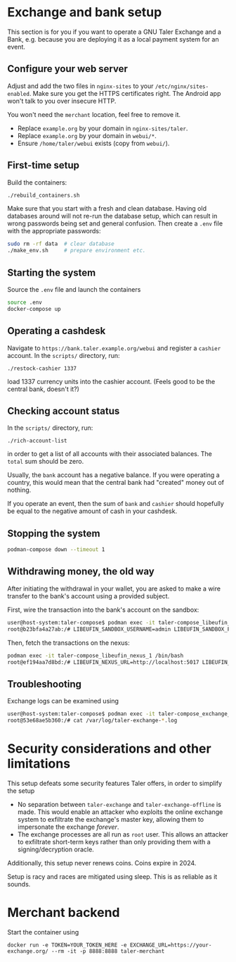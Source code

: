# Exchange and bank setup

This section is for you if you want to operate a GNU Taler Exchange and a Bank, e.g.
because you are deploying it as a local payment system for an event.

## Configure your web server

Adjust and add the two files in `nginx-sites` to your `/etc/nginx/sites-enabled`. Make sure you
get the HTTPS certificates right. The Android app won't talk to you over insecure HTTP.

You won't need the `merchant` location, feel free to remove it.

- Replace `example.org` by your domain in `nginx-sites/taler`.
- Replace `example.org` by your domain in `webui/*`.
- Ensure `/home/taler/webui` exists (copy from `webui/`).

## First-time setup

Build the containers:

```bash
./rebuild_containers.sh
```

Make sure that you start with a fresh and clean database. Having old databases around
will not re-run the database setup, which can result in wrong passwords being set and
general confusion. Then create a `.env` file with the appropriate passwords:

```bash
sudo rm -rf data  # clear database
./make_env.sh     # prepare environment etc.
```

## Starting the system

Source the `.env` file and launch the containers

```bash
source .env
docker-compose up
```

## Operating a cashdesk

Navigate to `https://bank.taler.example.org/webui` and register a `cashier` account. In
the `scripts/` directory, run:

```
./restock-cashier 1337
```

load 1337 currency units into the cashier account. (Feels good to be the central bank, doesn't it?)

## Checking account status

In the `scripts/` directory, run:

```
./rich-account-list
```

in order to get a list of all accounts with their associated balances. The `total` sum should be
zero.

Usually, the `bank` account has a negative balance. If you were operating a country, this would mean
that the central bank had "created" money out of nothing.

If you operate an event, then the sum of `bank` and `cashier` should hopefully be equal to the negative
amount of cash in your cashdesk.

## Stopping the system

```bash
podman-compose down --timeout 1
```

## Withdrawing money, the old way

After initiating the withdrawal in your wallet, you are asked to make a wire transfer to
the bank's account using a provided subject.

First, wire the transaction into the bank's account on the sandbox:

```bash
user@host-system:taler-compose$ podman exec -it taler-compose_libeufin_sandbox_1 /bin/bash
root@b23bfa4a27ab:/# LIBEUFIN_SANDBOX_USERNAME=admin LIBEUFIN_SANDBOX_PASSWORD=$LIBEUFIN_SANDBOX_ADMIN_PASSWORD LIBEUFIN_SANDBOX_URL=http://localhost:5016 libeufin-cli sandbox bankaccount simulate-incoming-transaction jrluser --debtor-iban DE123456 --debtor-bic SANDBOXX --debtor-name Fnord --amount MANA:5 --subject 'Taler Withdrawal PKAWS7YEG367744F9B8B7CKTC5KFPS7YH6RMD0NY52TV9TVCED6G'
```

Then, fetch the transactions on the nexus:

```bash
podman exec -it taler-compose_libeufin_nexus_1 /bin/bash
root@ef194aa7d8bd:/# LIBEUFIN_NEXUS_URL=http://localhost:5017 LIBEUFIN_NEXUS_USERNAME=admin LIBEUFIN_NEXUS_PASSWORD=$ADMIN_PASSWORD  libeufin-cli accounts fetch-transactions nickname
```

## Troubleshooting

Exchange logs can be examined using

```bash
user@host-system:taler-compose$ podman exec -it taler-compose_exchange_1 /bin/bash
root@53e68ae5b360:/# cat /var/log/taler-exchange-*.log
```

# Security considerations and other limitations

This setup defeats some security features Taler offers, in order to simplify the setup

- No separation between `taler-exchange` and `taler-exchange-offline` is made. This would enable an
  attacker who exploits the online exchange system to exfiltrate the exchange's master key, allowing
  them to impersonate the exchange *forever*.
- The exchange processes are all run as `root` user. This allows an attacker to exfiltrate short-term
  keys rather than only providing them with a signing/decryption oracle.

Additionally, this setup never renews coins. Coins expire in 2024.

Setup is racy and races are mitigated using sleep. This is as reliable as it sounds.



# Merchant backend

Start the container using

``` 
docker run -e TOKEN=YOUR_TOKEN_HERE -e EXCHANGE_URL=https://your-exchange.org/ --rm -it -p 8888:8888 taler-merchant
```


